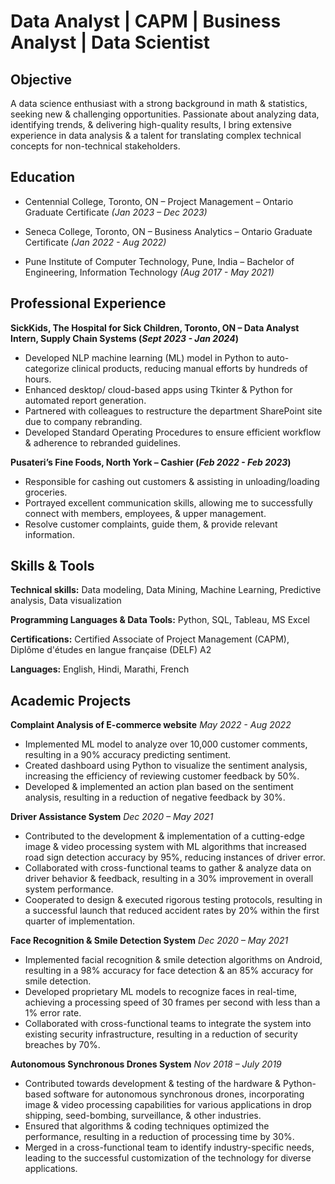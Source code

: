 # Data Analyst | CAPM | Business Analyst | Data Scientist

## Objective
A data science enthusiast with a strong background in math & statistics, seeking new & challenging opportunities. Passionate about analyzing data, identifying trends, & delivering high-quality results, I bring extensive experience in data analysis & a talent for translating complex technical concepts for non-technical stakeholders.

## Education
- Centennial College, Toronto, ON – Project Management – Ontario Graduate Certificate
_(Jan 2023 – Dec 2023)_

- Seneca College, Toronto, ON – Business Analytics – Ontario Graduate Certificate
_(Jan 2022 - Aug 2022)_

- Pune Institute of Computer Technology, Pune, India – Bachelor of Engineering, Information Technology
_(Aug 2017 - May 2021)_

## Professional Experience
**SickKids, The Hospital for Sick Children, Toronto, ON – Data Analyst Intern, Supply Chain Systems (_Sept 2023 - Jan 2024_)**
- Developed NLP machine learning (ML) model in Python to auto-categorize clinical products, reducing manual efforts by hundreds of hours.
-	Enhanced desktop/ cloud-based apps using Tkinter & Python for automated report generation.
-	Partnered with colleagues to restructure the department SharePoint site due to company rebranding.
-	Developed Standard Operating Procedures to ensure efficient workflow & adherence to rebranded guidelines.

**Pusateri’s Fine Foods, North York  – Cashier (_Feb 2022 - Feb 2023_)**
- Responsible for cashing out customers & assisting in unloading/loading groceries.
- Portrayed excellent communication skills, allowing me to successfully connect with members, employees, & upper management.
- Resolve customer complaints, guide them, & provide relevant information.

## Skills & Tools
**Technical skills:** Data modeling, Data Mining, Machine Learning, Predictive analysis, Data visualization

**Programming Languages & Data Tools:** Python, SQL, Tableau, MS Excel

**Certifications:** Certified Associate of Project Management (CAPM), Diplôme d'études en langue française (DELF) A2 

**Languages:** English, Hindi, Marathi, French 

## Academic Projects
**Complaint Analysis of E-commerce website** 	_May 2022 - Aug 2022_
- Implemented ML model to analyze over 10,000 customer comments, resulting in a 90% accuracy predicting sentiment.
- Created dashboard using Python to visualize the sentiment analysis, increasing the efficiency of reviewing customer feedback by 50%.
- Developed & implemented an action plan based on the sentiment analysis, resulting in a reduction of negative feedback by 30%.

**Driver Assistance System** 	_Dec 2020 – May 2021_
-	Contributed to the development & implementation of a cutting-edge image & video processing system with ML algorithms that increased road sign detection accuracy by 95%, reducing instances of driver error.
-	Collaborated with cross-functional teams to gather & analyze data on driver behavior & feedback, resulting in a 30% improvement in overall system performance.
-	Cooperated to design & executed rigorous testing protocols, resulting in a successful launch that reduced accident rates by 20% within the first quarter of implementation.

**Face Recognition & Smile Detection System**		_Dec 2020 – May 2021_
- Implemented facial recognition & smile detection algorithms on Android, resulting in a 98% accuracy for face detection & an 85% accuracy for smile detection.
- Developed proprietary ML models to recognize faces in real-time, achieving a processing speed of 30 frames per second with less than a 1% error rate.
- Collaborated with cross-functional teams to integrate the system into existing security infrastructure, resulting in a reduction of security breaches by 70%.

**Autonomous Synchronous Drones System** 	_Nov 2018 – July 2019_
- Contributed towards development & testing of the hardware & Python-based software for autonomous synchronous drones, incorporating image & video processing capabilities for various applications in drop shipping, seed-bombing, surveillance, & other industries.
- Ensured that algorithms & coding techniques optimized the performance, resulting in a reduction of processing time by 30%.
- Merged in a cross-functional team to identify industry-specific needs, leading to the successful customization of the technology for diverse applications. 

